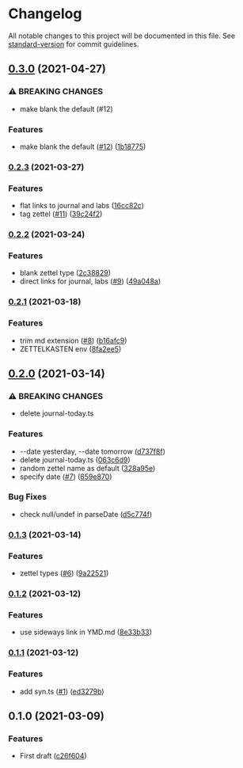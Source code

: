 # Changelog

All notable changes to this project will be documented in this file. See [standard-version](https://github.com/conventional-changelog/standard-version) for commit guidelines.

## [0.3.0](https://github.com/Terkwood/syn/compare/v0.2.3...v0.3.0) (2021-04-27)


### ⚠ BREAKING CHANGES

* make blank the default (#12)

### Features

* make blank the default ([#12](https://github.com/Terkwood/syn/issues/12)) ([1b18775](https://github.com/Terkwood/syn/commit/1b187759d31cca0f3cc435dfe23ec823010dbed0))

### [0.2.3](https://github.com/Terkwood/syn/compare/v0.2.2...v0.2.3) (2021-03-27)


### Features

* flat links to journal and labs ([16cc82c](https://github.com/Terkwood/syn/commit/16cc82c97916a411c43f737024a8ad5e9571f7aa))
* tag zettel ([#11](https://github.com/Terkwood/syn/issues/11)) ([39c24f2](https://github.com/Terkwood/syn/commit/39c24f255af0d7e3a2ffa75c373f0fe6409a01b4))

### [0.2.2](https://github.com/Terkwood/syn/compare/v0.2.1...v0.2.2) (2021-03-24)


### Features

* blank zettel type ([2c38829](https://github.com/Terkwood/syn/commit/2c38829aad16dc6ab4a9f605c40e4b2b73175230))
* direct links for journal, labs ([#9](https://github.com/Terkwood/syn/issues/9)) ([49a048a](https://github.com/Terkwood/syn/commit/49a048adc27179e79a58f5ccaedf65235b52ecc8))

### [0.2.1](https://github.com/Terkwood/syn/compare/v0.2.0...v0.2.1) (2021-03-18)


### Features

* trim md extension ([#8](https://github.com/Terkwood/syn/issues/8)) ([b16afc9](https://github.com/Terkwood/syn/commit/b16afc98fdaa516b8a5cf9ed2647522a50c2b9fc))
* ZETTELKASTEN env ([8fa2ee5](https://github.com/Terkwood/syn/commit/8fa2ee57658390f767141aed5d2480f0cc971dfc))

## [0.2.0](https://github.com/Terkwood/syn/compare/v0.1.3...v0.2.0) (2021-03-14)


### ⚠ BREAKING CHANGES

* delete journal-today.ts

### Features

* --date yesterday, --date tomorrow ([d737f8f](https://github.com/Terkwood/syn/commit/d737f8fef5b95de1ce9ceab7d67e7ffbb8ad5b66))
* delete journal-today.ts ([063c6d9](https://github.com/Terkwood/syn/commit/063c6d9071bdc36c870fa8ce2d49a68d4aad0a4e))
* random zettel name as default ([328a95e](https://github.com/Terkwood/syn/commit/328a95e7988cc6a974642b520ca78285fe0b35b4))
* specify date ([#7](https://github.com/Terkwood/syn/issues/7)) ([659e870](https://github.com/Terkwood/syn/commit/659e870ed63139e37538a00775a0b155f7b5b940))


### Bug Fixes

* check null/undef in parseDate ([d5c774f](https://github.com/Terkwood/syn/commit/d5c774fa7439005ffaa02ab5919e3d49536d17c2))

### [0.1.3](https://github.com/Terkwood/neuron-scripts/compare/v0.1.2...v0.1.3) (2021-03-14)


### Features

* zettel types ([#6](https://github.com/Terkwood/neuron-scripts/issues/6)) ([9a22521](https://github.com/Terkwood/neuron-scripts/commit/9a22521206f2213d775b950cf708f66702486296))

### [0.1.2](https://github.com/Terkwood/neuron-scripts/compare/v0.1.1...v0.1.2) (2021-03-12)


### Features

* use sideways link in YMD.md ([8e33b33](https://github.com/Terkwood/neuron-scripts/commit/8e33b33fa2bbe220d93df9842e2b791bcdf87045))

### [0.1.1](https://github.com/Terkwood/neuron-scripts/compare/v0.1.0...v0.1.1) (2021-03-12)


### Features

* add syn.ts ([#1](https://github.com/Terkwood/neuron-scripts/issues/1)) ([ed3279b](https://github.com/Terkwood/neuron-scripts/commit/ed3279b0e5a81785ecc87ed0a91780428ec2bb61))

## 0.1.0 (2021-03-09)


### Features

* First draft ([c26f604](https://github.com/Terkwood/neuron-scripts/commit/c26f604eb33182138ced616d34ac081e851bd18e))
